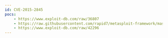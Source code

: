 ```yaml
---
id: CVE-2015-2845
pocs:
    - https://www.exploit-db.com/raw/36807
    - https://raw.githubusercontent.com/rapid7/metasploit-framework/master/modules/exploits/linux/http/goautodial_3_rce_command_injection.rb
    - https://www.exploit-db.com/raw/42296
---
```

